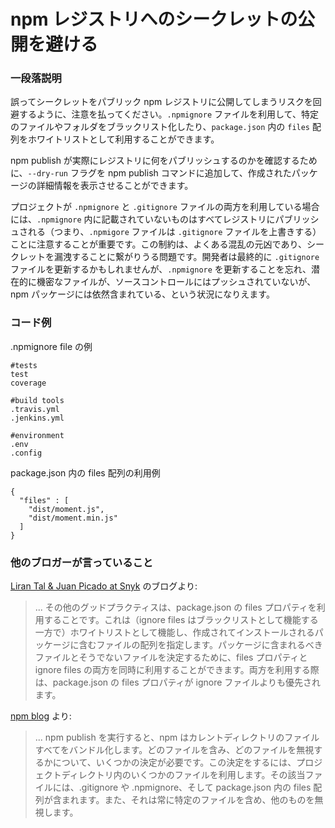 # npm レジストリへのシークレットの公開を避ける

### 一段落説明
誤ってシークレットをパブリック npm レジストリに公開してしまうリスクを回避するように、注意を払ってください。`.npmignore` ファイルを利用して、特定のファイルやフォルダをブラックリスト化したり、`package.json` 内の `files` 配列をホワイトリストとして利用することができます。

npm publish が実際にレジストリに何をパブリッシュするのかを確認するために、`--dry-run` フラグを npm publish コマンドに追加して、作成されたパッケージの詳細情報を表示させることができます。

プロジェクトが `.npmignore` と `.gitignore` ファイルの両方を利用している場合には、`.npmignore` 内に記載されていないものはすべてレジストリにパブリッシュされる（つまり、`.npmigore` ファイルは `.gitignore` ファイルを上書きする）ことに注意することが重要です。この制約は、よくある混乱の元凶であり、シークレットを漏洩することに繋がりうる問題です。開発者は最終的に `.gitignore` ファイルを更新するかもしれませんが、`.npmignore` を更新することを忘れ、潜在的に機密なファイルが、ソースコントロールにはプッシュされていないが、npm パッケージには依然含まれている、という状況になりえます。

### コード例
.npmignore file の例
```
#tests
test
coverage

#build tools
.travis.yml
.jenkins.yml

#environment
.env
.config

```

package.json 内の files 配列の利用例

```
{ 
  "files" : [
    "dist/moment.js",
    "dist/moment.min.js"
  ]
}
```

### 他のブロガーが言っていること

[Liran Tal & Juan Picado at Snyk](https://snyk.io/blog/ten-npm-security-best-practices/) のブログより:
> ... その他のグッドプラクティスは、package.json の files プロパティを利用することです。これは（ignore files はブラックリストとして機能する一方で）ホワイトリストとして機能し、作成されてインストールされるパッケージに含むファイルの配列を指定します。パッケージに含まれるべきファイルとそうでないファイルを決定するために、files プロパティと ignore files の両方を同時に利用することができます。両方を利用する際は、package.json の files プロパティが ignore ファイルよりも優先されます。

[npm blog](https://blog.npmjs.org/post/165769683050/publishing-what-you-mean-to-publish) より:
> ... npm publish を実行すると、npm はカレントディレクトリのファイルすべてをバンドル化します。どのファイルを含み、どのファイルを無視するかについて、いくつかの決定が必要です。この決定をするには、プロジェクトディレクトリ内のいくつかのファイルを利用します。その該当ファイルには、.gitignore や .npmignore、そして package.json 内の files 配列が含まれます。また、それは常に特定のファイルを含め、他のものを無視します。
